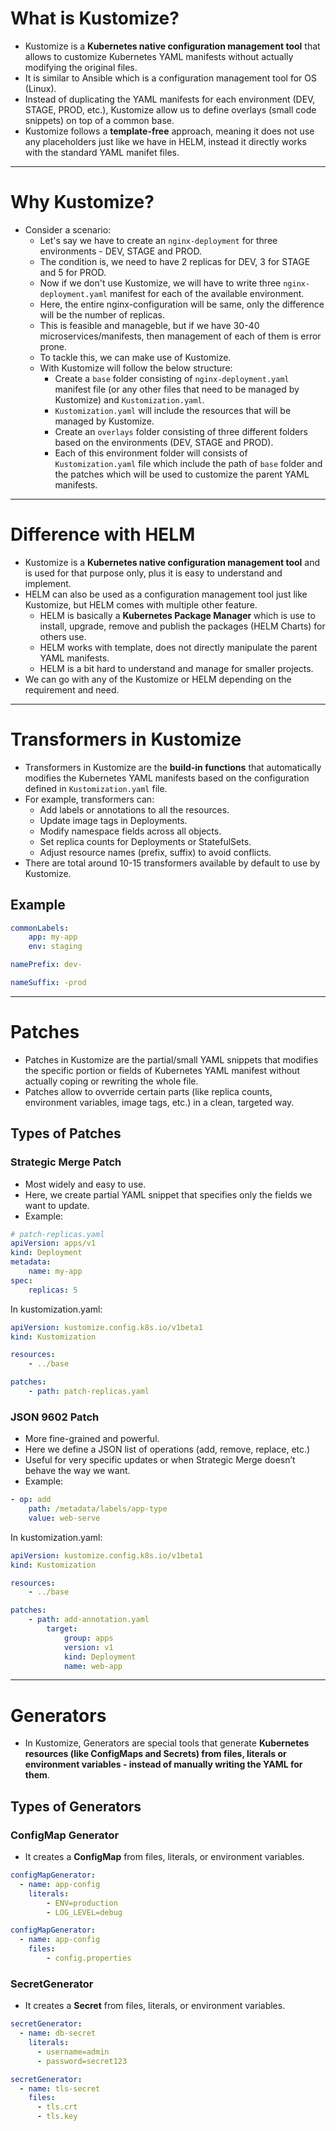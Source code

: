 # What is Kustomize?
- Kustomize is a **Kubernetes native configuration management tool** that allows to customize Kubernetes YAML manifests without actually modifying the original files.
- It is similar to Ansible which is a configuration management tool for OS (Linux).
- Instead of duplicating the YAML manifests for each environment (DEV, STAGE, PROD, etc.), Kustomize allow us to define overlays (small code snippets) on top of a common base.
- Kustomize follows a **template-free** approach, meaning it does not use any placeholders just like we have in HELM, instead it directly works with the standard YAML manifet files.

---

# Why Kustomize?
- Consider a scenario:
    - Let's say we have to create an <code>nginx-deployment</code> for three environments - DEV, STAGE and PROD.
    - The condition is, we need to have 2 replicas for DEV, 3 for STAGE and 5 for PROD.
    - Now if we don't use Kustomize, we will have to write three <code>nginx-deployment.yaml</code> manifest for each of the available environment.
    - Here, the entire nginx-configuration will be same, only the difference will be the number of replicas.
    - This is feasible and manageble, but if we have 30-40 microservices/manifests, then management of each of them is error prone.
    - To tackle this, we can make use of Kustomize.
    - With Kustomize will follow the below structure:
        - Create a <code>base</code> folder consisting of <code>nginx-deployment.yaml</code> manifest file (or any other files that need to be managed by Kustomize) and <code>Kustomization.yaml</code>.
        - <code>Kustomization.yaml</code> will include the resources that will be managed by Kustomize.
        - Create an <code>overlays</code> folder consisting of three different folders based on the environments (DEV, STAGE and PROD).
        - Each of this environment folder will consists of <code>Kustomization.yaml</code> file which include the path of <code>base</code> folder and the patches which will be used to customize the parent YAML manifests.

---

# Difference with HELM
- Kustomize is a **Kubernetes native configuration management tool** and is used for that purpose only, plus it is easy to understand and implement.
- HELM can also be used as a configuration management tool just like Kustomize, but HELM comes with multiple other feature.
    - HELM is basically a **Kubernetes Package Manager** which is use to install, upgrade, remove and publish the packages (HELM Charts) for others use.
    - HELM works with template, does not directly manipulate the parent YAML manifests.
    - HELM is a bit hard to understand and manage for smaller projects.
- We can go with any of the Kustomize or HELM depending on the requirement and need.

---

# Transformers in Kustomize
- Transformers in Kustomize are the **build-in functions** that automatically modifies the Kubernetes YAML manifests based on the configuration defined in <code>Kustomization.yaml</code> file.
- For example, transformers can:
    - Add labels or annotations to all the resources.
    - Update image tags in Deployments.
    - Modify namespace fields across all objects.
    - Set replica counts for Deployments or StatefulSets.
    - Adjust resource names (prefix, suffix) to avoid conflicts.
- There are total around 10-15 transformers available by default to use by Kustomize.

## Example
```yaml
commonLabels:
    app: my-app
    env: staging

namePrefix: dev-

nameSuffix: -prod
```

---

# Patches
- Patches in Kustomize are the partial/small YAML snippets that modifies the specific portion or fields of Kubernetes YAML manifest without actually coping or rewriting the whole file.
- Patches allow to ovverride certain parts (like replica counts, environment variables, image tags, etc.) in a clean, targeted way.

## Types of Patches
### Strategic Merge Patch
- Most widely and easy to use.
- Here, we create partial YAML snippet that specifies only the fields we want to update.
- Example:
```yaml
# patch-replicas.yaml
apiVersion: apps/v1
kind: Deployment
metadata:
    name: my-app
spec:
    replicas: 5
```
In kustomization.yaml:
```yaml
apiVersion: kustomize.config.k8s.io/v1beta1
kind: Kustomization

resources:
    - ../base

patches:
    - path: patch-replicas.yaml
```

### JSON 9602 Patch
- More fine-grained and powerful.
- Here we define a JSON list of operations (add, remove, replace, etc.)
- Useful for very specific updates or when Strategic Merge doesn’t behave the way we want.
- Example:
```yaml
- op: add
    path: /metadata/labels/app-type
    value: web-serve
```
In kustomization.yaml:
```yaml
apiVersion: kustomize.config.k8s.io/v1beta1
kind: Kustomization

resources:
    - ../base

patches:
    - path: add-annotation.yaml
        target:
            group: apps
            version: v1
            kind: Deployment
            name: web-app
```

---

# Generators
- In Kustomize, Generators are special tools that generate **Kubernetes resources (like ConfigMaps and Secrets) from files, literals or environment variables - instead of manually writing the YAML for them**.

## Types of Generators
### ConfigMap Generator
- It creates a **ConfigMap** from files, literals, or environment variables.
```yaml
configMapGenerator:
  - name: app-config
    literals:
        - ENV=production
        - LOG_LEVEL=debug

configMapGenerator:
  - name: app-config
    files:
        - config.properties
```

### SecretGenerator
- It creates a **Secret** from files, literals, or environment variables.
```yaml
secretGenerator:
  - name: db-secret
    literals:
      - username=admin
      - password=secret123

secretGenerator:
  - name: tls-secret
    files:
      - tls.crt
      - tls.key
```
